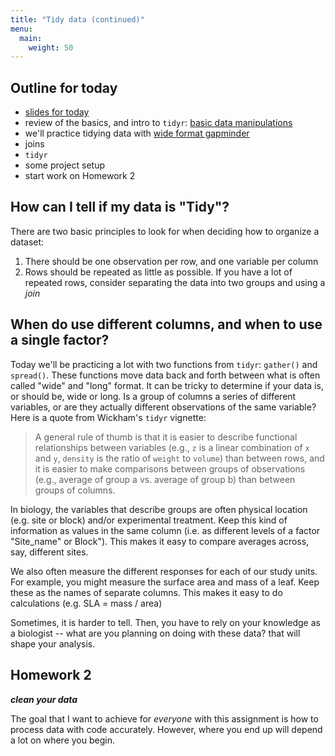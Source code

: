 ```yaml
---
title: "Tidy data (continued)"
menu: 
  main:
    weight: 50
---
```


## Outline for today

* [slides for today](slides/munge_slides02.html)
* review of the basics, and intro to `tidyr`: [basic data manipulations](tidyr.html)
* we'll practice tidying data with [wide format gapminder](SuppMatt/gapminder_wide.csv)
* joins
* `tidyr`
* some project setup
* start work on Homework 2

## How can I tell if my data is "Tidy"?

There are two basic principles to look for when deciding how to organize a dataset:

1. There should be one observation per row, and one variable per column
2. Rows should be repeated as little as possible. If you have a lot of repeated rows, consider separating the data into two groups and using a *join*

## When do use different columns, and when to use a single factor?

Today we'll be practicing a lot with two functions from `tidyr`: `gather()` and `spread()`. These functions move data back and forth between what is often called "wide" and "long" format. It can be tricky to determine if your data is, or should be, wide or long. Is a group of columns a series of different variables, or are they actually different observations of the same variable? Here is a quote from Wickham's `tidyr` vignette:

> A general rule of thumb is that it is easier to describe functional relationships between variables (e.g., `z` is a linear combination of `x` and `y`, `density` is the ratio of `weight` to `volume`) than between rows, and it is easier to make comparisons between groups of observations (e.g., average of group a vs. average of group b) than between groups of columns.

In biology, the variables that describe groups are often physical location (e.g. site or block) and/or experimental treatment. Keep this kind of information as values in the same column (i.e. as different levels of a factor "Site_name" or Block"). This makes it easy to compare averages across, say, different sites.

We also often measure the different responses for each of our study units. For example, you might measure the surface area and mass of a leaf. Keep these as the names of separate columns. This makes it easy to do calculations (e.g. SLA = mass / area)  

Sometimes, it is harder to tell. Then, you have to rely on your knowledge as a biologist -- what are you planning on doing with these data? that will shape your analysis. 

## Homework 2

***clean your data***

The goal that I want to achieve for *everyone* with this assignment is how to process data with code accurately. However, where you end up will depend a lot on where you begin.  

